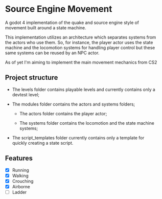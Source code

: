 # Source Engine Movement
 
A godot 4 implementation of the quake and source engine style of movement built around a state machine.

This implementation utilizes an architecture which separates systems from the actors who use them. So, for instance, the player actor uses the state machine and the locomotion systems for handling player control but these same systems can be reused by an NPC actor.

As of yet I'm aiming to implement the main movement mechanics from CS2

## Project structure

- The levels folder contains playable levels and currently contains only a devtest level;

- The modules folder contains the actors and systems folders;

    - The actors folder contains the player actor;

    - The systems folder contains the locomotion and the state machine systems;

- The script_templates folder currently contains only a template for quickly creating a state script.

## Features

- [x] Running
- [x] Walking
- [x] Crouching
- [x] Airborne
- [ ] Ladder